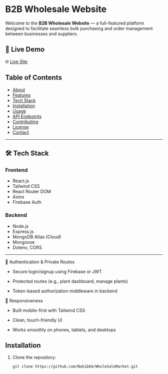 # B2B Wholesale Website

Welcome to the **B2B Wholesale Website** — a full-featured platform designed to facilitate seamless bulk purchasing and order management between businesses and suppliers.

## 🚀 Live Demo

🌐 [Live Site](https://plants-b7145.web.app/)

## Table of Contents

- [About](#about)
- [Features](#features)
- [Tech Stack](#tech-stack)
- [Installation](#installation)
- [Usage](#usage)
- [API Endpoints](#api-endpoints)
- [Contributing](#contributing)
- [License](#license)
- [Contact](#contact)


---

## 🛠️ Tech Stack

### Frontend
- React.js
- Tailwind CSS
- React Router DOM
- Axios 
- Firebase Auth 

### Backend
- Node.js
- Express.js
- MongoDB Atlas (Cloud)
- Mongoose
- Dotenv, CORS

---

🔐 Authentication & Private Routes
- Secure login/signup using Firebase or JWT

- Protected routes (e.g., plant dashboard, manage plants)

- Token-based authorization middleware in backend

📱 Responsiveness
- Built mobile-first with Tailwind CSS

- Clean, touch-friendly UI

- Works smoothly on phones, tablets, and desktops
## Installation

1. Clone the repository:
   ```bash
   git clone https://github.com/Nakib64/WholeSaleMarket.git
